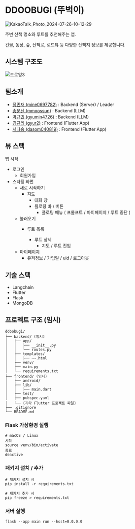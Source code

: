 # DDOOBUGI (뚜벅이)


![KakaoTalk_Photo_2024-07-26-10-12-29](https://github.com/user-attachments/assets/0600a169-b405-4660-9e01-79efa93bb5e0)



주변 산책 명소와 루트를 추천해주는 앱.

건물, 동상, 숲, 산책로, 로드뷰 등 다양한 산책지 정보를 제공합니다.

## 시스템 구조도

![드로잉3](https://github.com/user-attachments/assets/a8d2d98f-eeea-4b92-a6b3-37f861f1b5cd)


## 팀소개

* [정민재 (mine0697782)](https://github.com/mine0697782) : Backend (Server) / Leader
* [송문선 (mmoossun)](https://github.com/mmoossun) : Backend (LLM)
* [박규민 (gyumin4726)](https://github.com/gyumin4726) : Backend (LLM)
* [김규리 (gyur2)](https://github.com/gyur2) : Frontend (Flutter App)
* [서다솜 (dasom040819)](https://github.com/dasom040819) : Frontend (Flutter App)

## 뷰 스택

앱 시작

* 로그인
  * 회원가입
* 스타팅 화면
  * 새로 시작하기
    * 지도
      * 대화 창
      * 플로팅 바 / 버튼
        * 플로팅 메뉴 ( 프롬프트 / 마이페이지 / 루트 중단 )
  * 불러오기
    * 루트 목록

      * 루트 상세
        * 지도 / 루트 진입
  * 마이페이지
    * 유저정보 / 가입일 / uid / 로그아웃

## 기술 스택

* Langchain
* Flutter
* Flask
* MongoDB

## 프로젝트 구조 (임시)

```
ddoobugi/
├── backend/ (임시)
│   ├── app/
│   │   ├── __init__.py
│   │   └── routes.py
│   ├── templates/
│   │   ├── ~~.html
│   ├── venv/
│   ├── main.py
│   └── requirements.txt
├── frontend/ (임시)
│   ├── android/
│   ├── lib/
│   │   ├── main.dart
│   ├── test/
│   ├── pubspec.yaml
│   └── (기타 Flutter 프로젝트 파일)
├── .gitignore
└── README.md
```



### Flask 가상환경 실행

```
# macOS / Linux
시작
source venv/bin/activate
종료
deactive
```

### 패키지 설치 / 추가

```
# 패키지 설치 시
pip install -r requirements.txt

# 패키지 추가 시
pip freeze > requirements.txt
```

### 서버 실행

```
flask --app main run --host=0.0.0.0
```
